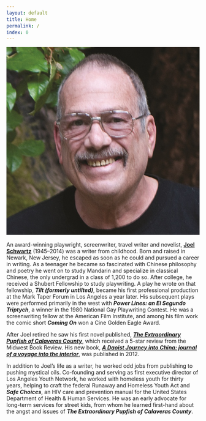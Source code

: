```yaml
---
layout: default
title: Home
permalink: /
index: 0
---
```


![Joel Schwartz (photo: Laurie York)](/assets/images/head-shot.jpg)

An award-winning playwright, screenwriter, travel writer and novelist, **[Joel Schwartz](/biography)** (1945–2014) was a writer from childhood. Born and raised in Newark, New Jersey, he escaped as soon as he could and pursued a career in writing. As a teenager he became so fascinated with Chinese philosophy and poetry he went on to study Mandarin and specialize in classical Chinese, the only undergrad in a class of 1,200 to do so. After college, he received a Shubert Fellowship to study playwriting. A play he wrote on that fellowship, ***Tilt (formerly untilted)***, became his first professional production at the Mark Taper Forum in Los Angeles a year later. His subsequent plays were performed primarily in the west with ***Power Lines: an El Segundo Triptych***, a winner in the 1980 National Gay Playwriting Contest. He was a screenwriting fellow at the American Film Institute, and among his film work the comic short ***Coming On*** won a Cine Golden Eagle Award.

After Joel retired he saw his first novel published, ***[The Extraordinary Pupfish of Calaveras County](/books/extraordinary-pupfish)***, which received a 5-star review from the Midwest Book Review. His new book, [***A Daoist Journey into China: journal of a voyage into the interior***](/books/daoist-journey), was published in 2012.

In addition to Joel’s life as a writer, he worked odd jobs from publishing to pushing mystical oils. Co-founding and serving as first executive director of Los Angeles Youth Network, he worked with homeless youth for thirty years, helping to craft the federal Runaway and Homeless Youth Act and ***Safe Choices***, an HIV care and prevention manual for the United States Department of Health & Human Services. He was an early advocate for long-term services for street kids, from whom he learned first-hand about the angst and issues of ***The Extraordinary Pupfish of Calaveras County***.
